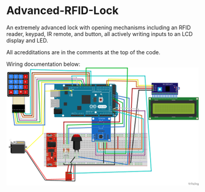 # Advanced-RFID-Lock
An extremely advanced lock with opening mechanisms including an RFID reader, keypad, IR remote, and button, all actively writing inputs to an LCD display and LED. 

All acredditations are in the comments at the top of the code. 

Wiring documentation below:
![alt text](https://github.com/The-EAR-Foundation/Advanced-RFID-Lock/blob/main/door_lock/door%20lock%20wiring.png?raw=true)

